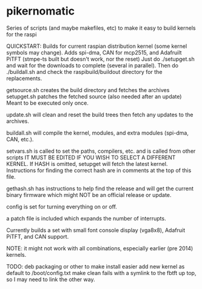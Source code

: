 pikernomatic
============

Series of scripts (and maybe makefiles, etc) to make it easy to build kernels for the raspi

QUICKSTART:  Builds for current raspian distribution kernel (some kernel symbols may change).
Adds spi-dma, CAN for mcp2515, and Adafruilt PiTFT (stmpe-ts built but doesn't work, nor the reset)
Just do ./setupget.sh and wait for the downloads to complete (several in parallel).
Then do ./buildall.sh and check the raspibuild/buildout directory for the replacements.

getsource.sh creates the build directory and fetches the archives
setupget.sh patches the fetched source (also needed after an update)
Meant to be executed only once.

update.sh will clean and reset the build trees then fetch any updates to the archives.

buildall.sh will compile the kernel, modules, and extra modules (spi-dma, CAN, etc.).

setvars.sh is called to set the paths, compilers, etc. and is called from other scripts
IT MUST BE EDITED IF YOU WISH TO SELECT A DIFFERENT KERNEL.
If HASH is omitted, setupget will fetch the latest kernel.
Instructions for finding the correct hash are in comments at the top of this file.

gethash.sh has instructions to help find the release and will get the current binary firmware
which might NOT be an official release or update.

config is set for turning everything on or off.

a patch file is included which expands the number of interrupts.

Currently builds a set with small font console display (vga8x8), Adafruit PiTFT, and CAN support.

NOTE: it might not work with all combinations, especially earlier (pre 2014) kernels.

TODO: 
deb packaging or other to make install easier
add new kernel as default to /boot/config.txt
make clean fails with a symlink to the fbtft up top, so I may need to link the other way.
